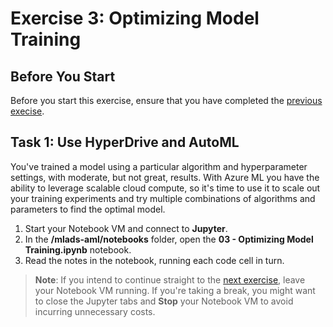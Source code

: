# Exercise 3: Optimizing Model Training

## Before You Start

Before you start this exercise, ensure that you have completed the [previous execise](ex2.md).

## Task 1: Use HyperDrive and AutoML

You've trained a model using a particular algorithm and hyperparameter settings, with moderate, but not great, results. With Azure ML  you have the ability to leverage scalable cloud compute, so it's time to use it to scale out your training experiments and try multiple combinations of algorithms and parameters to find the optimal model.

1. Start your Notebook VM and connect to **Jupyter**.
2. In the **/mlads-aml/notebooks** folder, open the **03 - Optimizing Model Training.ipynb** notebook.
3. Read the notes in the notebook, running each code cell in turn.

> **Note**: If you intend to continue straight to the [next exercise](ex4.md), leave your Notebook VM running. If you're taking a break, you might want to close the Jupyter tabs and **Stop** your Notebook VM to avoid incurring unnecessary costs.
